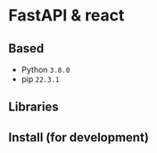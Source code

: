 # FastAPI & react

## Based
- Python `3.8.0`
- pip `22.3.1`

## Libraries

## Install (for development)
